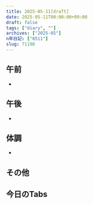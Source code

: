 ```yaml
---
title: 2025-05-11[draft]
date: 2025-05-11T00:00:00+09:00
draft: false
tags: ["diary", ""]
archives: ["2025-05"]
n年日記: ["0511"]
slug: 71198
---
```

## 午前
- 
## 午後
- 
## 体調
- 
## その他
## 今日のTabs